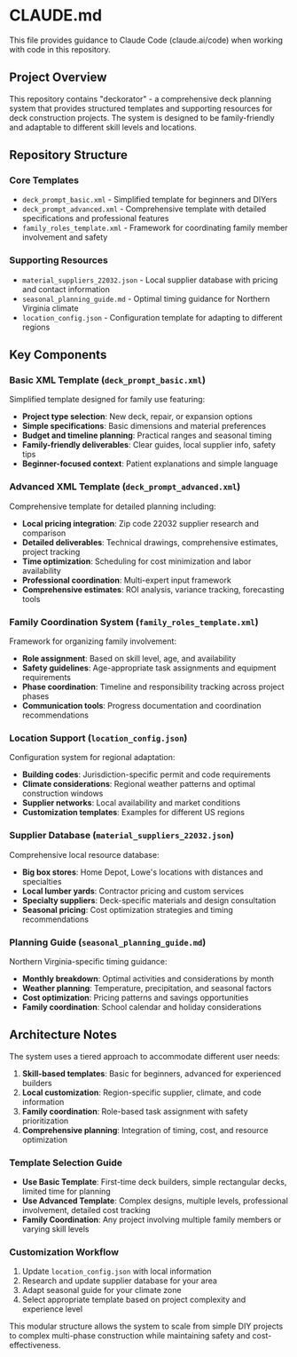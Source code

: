 # CLAUDE.md

This file provides guidance to Claude Code (claude.ai/code) when working with code in this repository.

## Project Overview

This repository contains "deckorator" - a comprehensive deck planning system that provides structured templates and supporting resources for deck construction projects. The system is designed to be family-friendly and adaptable to different skill levels and locations.

## Repository Structure

### Core Templates
- `deck_prompt_basic.xml` - Simplified template for beginners and DIYers
- `deck_prompt_advanced.xml` - Comprehensive template with detailed specifications and professional features
- `family_roles_template.xml` - Framework for coordinating family member involvement and safety

### Supporting Resources
- `material_suppliers_22032.json` - Local supplier database with pricing and contact information
- `seasonal_planning_guide.md` - Optimal timing guidance for Northern Virginia climate
- `location_config.json` - Configuration template for adapting to different regions

## Key Components

### Basic XML Template (`deck_prompt_basic.xml`)
Simplified template designed for family use featuring:
- **Project type selection**: New deck, repair, or expansion options
- **Simple specifications**: Basic dimensions and material preferences  
- **Budget and timeline planning**: Practical ranges and seasonal timing
- **Family-friendly deliverables**: Clear guides, local supplier info, safety tips
- **Beginner-focused context**: Patient explanations and simple language

### Advanced XML Template (`deck_prompt_advanced.xml`)
Comprehensive template for detailed planning including:
- **Local pricing integration**: Zip code 22032 supplier research and comparison
- **Detailed deliverables**: Technical drawings, comprehensive estimates, project tracking
- **Time optimization**: Scheduling for cost minimization and labor availability
- **Professional coordination**: Multi-expert input framework
- **Comprehensive estimates**: ROI analysis, variance tracking, forecasting tools

### Family Coordination System (`family_roles_template.xml`)
Framework for organizing family involvement:
- **Role assignment**: Based on skill level, age, and availability
- **Safety guidelines**: Age-appropriate task assignments and equipment requirements
- **Phase coordination**: Timeline and responsibility tracking across project phases
- **Communication tools**: Progress documentation and coordination recommendations

### Location Support (`location_config.json`)
Configuration system for regional adaptation:
- **Building codes**: Jurisdiction-specific permit and code requirements
- **Climate considerations**: Regional weather patterns and optimal construction windows
- **Supplier networks**: Local availability and market conditions
- **Customization templates**: Examples for different US regions

### Supplier Database (`material_suppliers_22032.json`)
Comprehensive local resource database:
- **Big box stores**: Home Depot, Lowe's locations with distances and specialties
- **Local lumber yards**: Contractor pricing and custom services
- **Specialty suppliers**: Deck-specific materials and design consultation
- **Seasonal pricing**: Cost optimization strategies and timing recommendations

### Planning Guide (`seasonal_planning_guide.md`)
Northern Virginia-specific timing guidance:
- **Monthly breakdown**: Optimal activities and considerations by month
- **Weather planning**: Temperature, precipitation, and seasonal factors
- **Cost optimization**: Pricing patterns and savings opportunities
- **Family coordination**: School calendar and holiday considerations

## Architecture Notes

The system uses a tiered approach to accommodate different user needs:

1. **Skill-based templates**: Basic for beginners, advanced for experienced builders
2. **Local customization**: Region-specific supplier, climate, and code information  
3. **Family coordination**: Role-based task assignment with safety prioritization
4. **Comprehensive planning**: Integration of timing, cost, and resource optimization

### Template Selection Guide
- **Use Basic Template**: First-time deck builders, simple rectangular decks, limited time for planning
- **Use Advanced Template**: Complex designs, multiple levels, professional involvement, detailed cost tracking
- **Family Coordination**: Any project involving multiple family members or varying skill levels

### Customization Workflow
1. Update `location_config.json` with local information
2. Research and update supplier database for your area
3. Adapt seasonal guide for your climate zone
4. Select appropriate template based on project complexity and experience level

This modular structure allows the system to scale from simple DIY projects to complex multi-phase construction while maintaining safety and cost-effectiveness.
